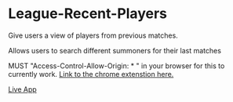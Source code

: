 # League-Recent-Players
Give users a view of players from previous matches.

Allows users to search different summoners for their last matches

MUST "Access-Control-Allow-Origin: * " in your browser for this to currently work. <a href="https://chrome.google.com/webstore/detail/allow-control-allow-origi/nlfbmbojpeacfghkpbjhddihlkkiljbi/related?hl=en">Link to the chrome extenstion here.</a>

<a href='https://kkjz.github.io/League-Recent-Players/'>Live App</a>
